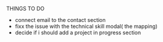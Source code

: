 THINGS TO DO
- connect email to the contact section
- fixx the issue with the technical skill modal( the mapping)
- decide if i should add a project in progress section
<!-- -decide if i should include my contact one more time at the bottom -->